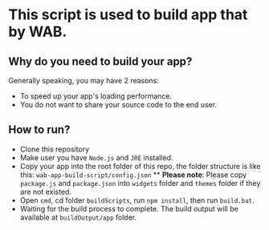 This script is used to build app that by WAB.
===================================================


Why do you need to build your app?
-----------------------------------
Generally speaking, you may have 2 reasons:
* To speed up your app's loading performance.
* You do not want to share your source code to the end user.


How to run?
-----------------------------------
* Clone this repository
* Make user you have `Node.js` and `JRE` installed.
* Copy your app into the root folder of this repo, the folder structure is like this: `wab-app-build-script/config.json`
  **  **Please note**: Please copy `package.js` and `package.json` into `widgets` folder and `themes` folder if they are not existed.
* Open `cmd`, cd folder `buildScripts`, run `npm install`, then run `build.bat`.
* Waiting for the build process to complete. The build output will be available at `buildOutput/app` folder.
